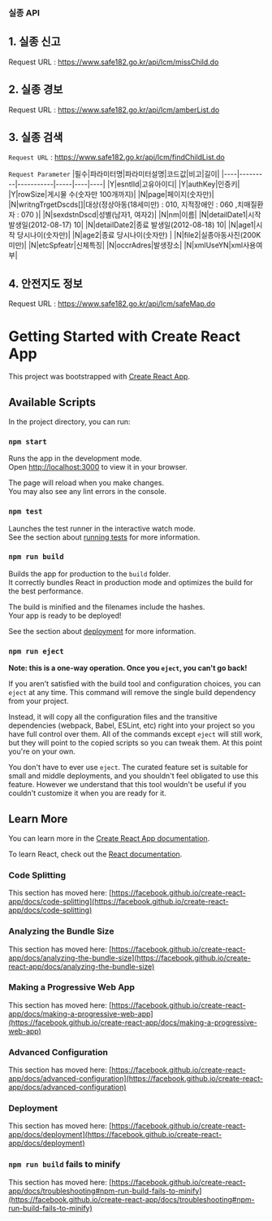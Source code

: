 ### 실종 API

## 1. 실종 신고

Request URL : https://www.safe182.go.kr/api/lcm/missChild.do

## 2. 실종 경보

Request URL : https://www.safe182.go.kr/api/lcm/amberList.do

## 3. 실종 검색

`Request URL` : https://www.safe182.go.kr/api/lcm/findChildList.do

`Request Parameter`
|필수|파라미터명|파라미터설명|코드값|비고|길이|
|----|---------|-----------|-----|----|----|
|Y|esntlId|고유아이디|
|Y|authKey|인증키|
|Y|rowSize|게시물 수(숫자만 100개까지)|
|N|page|페이지(숫자만)|
|N|writngTrgetDscds[]|대상(정상아동(18세미만) : 010, 지적장애인 : 060 ,치매질환자 : 070 )|
|N|sexdstnDscd|성별(남자1, 여자2)|
|N|nm|이름|
|N|detailDate1|시작 발생일(2012-08-17) 10|
|N|detailDate2|종료 발생일(2012-08-18) 10|
|N|age1|시작 당시나이(숫자만)|
|N|age2|종료 당시나이(숫자만) |
|N|file2|실종아동사진(200K미만)|
|N|etcSpfeatr|신체특징|
|N|occrAdres|발생장소|
|N|xmlUseYN|xml사용여부|

## 4. 안전지도 정보

Request URL : https://www.safe182.go.kr/api/lcm/safeMap.do

# Getting Started with Create React App

This project was bootstrapped with [Create React App](https://github.com/facebook/create-react-app).

## Available Scripts

In the project directory, you can run:

### `npm start`

Runs the app in the development mode.\
Open [http://localhost:3000](http://localhost:3000) to view it in your browser.

The page will reload when you make changes.\
You may also see any lint errors in the console.

### `npm test`

Launches the test runner in the interactive watch mode.\
See the section about [running tests](https://facebook.github.io/create-react-app/docs/running-tests) for more information.

### `npm run build`

Builds the app for production to the `build` folder.\
It correctly bundles React in production mode and optimizes the build for the best performance.

The build is minified and the filenames include the hashes.\
Your app is ready to be deployed!

See the section about [deployment](https://facebook.github.io/create-react-app/docs/deployment) for more information.

### `npm run eject`

**Note: this is a one-way operation. Once you `eject`, you can't go back!**

If you aren't satisfied with the build tool and configuration choices, you can `eject` at any time. This command will remove the single build dependency from your project.

Instead, it will copy all the configuration files and the transitive dependencies (webpack, Babel, ESLint, etc) right into your project so you have full control over them. All of the commands except `eject` will still work, but they will point to the copied scripts so you can tweak them. At this point you're on your own.

You don't have to ever use `eject`. The curated feature set is suitable for small and middle deployments, and you shouldn't feel obligated to use this feature. However we understand that this tool wouldn't be useful if you couldn't customize it when you are ready for it.

## Learn More

You can learn more in the [Create React App documentation](https://facebook.github.io/create-react-app/docs/getting-started).

To learn React, check out the [React documentation](https://reactjs.org/).

### Code Splitting

This section has moved here: [https://facebook.github.io/create-react-app/docs/code-splitting](https://facebook.github.io/create-react-app/docs/code-splitting)

### Analyzing the Bundle Size

This section has moved here: [https://facebook.github.io/create-react-app/docs/analyzing-the-bundle-size](https://facebook.github.io/create-react-app/docs/analyzing-the-bundle-size)

### Making a Progressive Web App

This section has moved here: [https://facebook.github.io/create-react-app/docs/making-a-progressive-web-app](https://facebook.github.io/create-react-app/docs/making-a-progressive-web-app)

### Advanced Configuration

This section has moved here: [https://facebook.github.io/create-react-app/docs/advanced-configuration](https://facebook.github.io/create-react-app/docs/advanced-configuration)

### Deployment

This section has moved here: [https://facebook.github.io/create-react-app/docs/deployment](https://facebook.github.io/create-react-app/docs/deployment)

### `npm run build` fails to minify

This section has moved here: [https://facebook.github.io/create-react-app/docs/troubleshooting#npm-run-build-fails-to-minify](https://facebook.github.io/create-react-app/docs/troubleshooting#npm-run-build-fails-to-minify)
